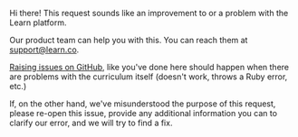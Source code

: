 Hi there! This request sounds like an improvement to or a problem with the Learn platform.

Our product team can help you with this. You can reach them at support@learn.co.

[Raising issues on GitHub][raise], like you've done here should happen when
there are problems with the curriculum itself (doesn't work, throws a Ruby
error, etc.)

If, on the other hand, we've misunderstood the purpose of this request, please
re-open this issue, provide any additional information you can to clarify our error,
and we will try to find a fix.

[raise]: http://help.learn.co/improving-learn/contributing-to-lessons/raising-an-issue-with-a-lab-or-lesson
